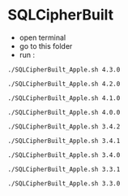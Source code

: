 # SQLCipherBuilt

- open terminal 
- go to this folder 
- run : 

```
./SQLCipherBuilt_Apple.sh 4.3.0
```

```
./SQLCipherBuilt_Apple.sh 4.2.0
```

```
./SQLCipherBuilt_Apple.sh 4.1.0
```

```
./SQLCipherBuilt_Apple.sh 4.0.0
```

```
./SQLCipherBuilt_Apple.sh 3.4.2
```

```
./SQLCipherBuilt_Apple.sh 3.4.1
```

```
./SQLCipherBuilt_Apple.sh 3.4.0
```

```
./SQLCipherBuilt_Apple.sh 3.3.1
```

```
./SQLCipherBuilt_Apple.sh 3.3.0
```


## 